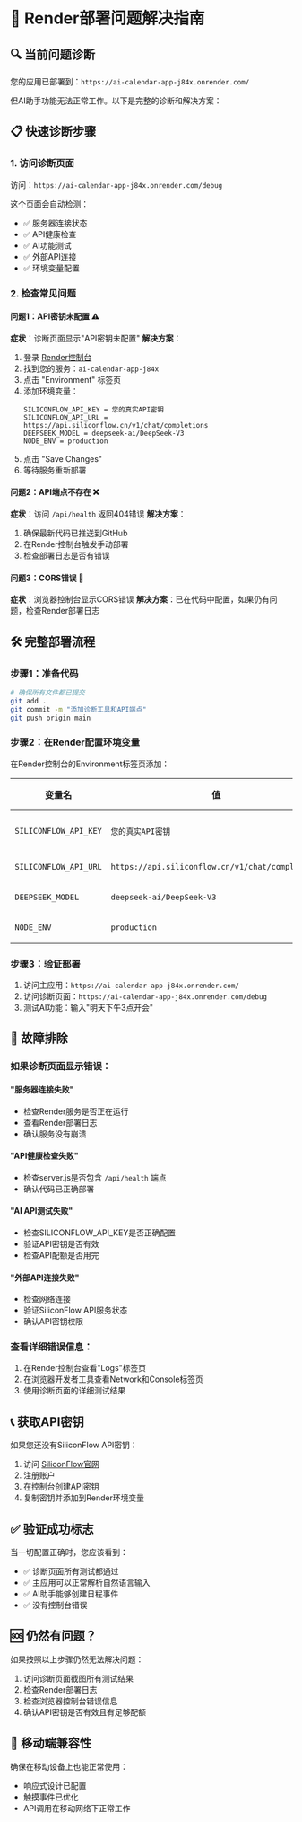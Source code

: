 # 🚀 Render部署问题解决指南

## 🔍 当前问题诊断

您的应用已部署到：`https://ai-calendar-app-j84x.onrender.com/`

但AI助手功能无法正常工作。以下是完整的诊断和解决方案：

## 📋 快速诊断步骤

### 1. 访问诊断页面
访问：`https://ai-calendar-app-j84x.onrender.com/debug`

这个页面会自动检测：
- ✅ 服务器连接状态
- ✅ API健康检查
- ✅ AI功能测试
- ✅ 外部API连接
- ✅ 环境变量配置

### 2. 检查常见问题

#### 问题1：API密钥未配置 ⚠️
**症状**：诊断页面显示"API密钥未配置"
**解决方案**：
1. 登录 [Render控制台](https://render.com)
2. 找到您的服务：`ai-calendar-app-j84x`
3. 点击 "Environment" 标签页
4. 添加环境变量：
   ```
   SILICONFLOW_API_KEY = 您的真实API密钥
   SILICONFLOW_API_URL = https://api.siliconflow.cn/v1/chat/completions
   DEEPSEEK_MODEL = deepseek-ai/DeepSeek-V3
   NODE_ENV = production
   ```
5. 点击 "Save Changes"
6. 等待服务重新部署

#### 问题2：API端点不存在 ❌
**症状**：访问 `/api/health` 返回404错误
**解决方案**：
1. 确保最新代码已推送到GitHub
2. 在Render控制台触发手动部署
3. 检查部署日志是否有错误

#### 问题3：CORS错误 🚫
**症状**：浏览器控制台显示CORS错误
**解决方案**：已在代码中配置，如果仍有问题，检查Render部署日志

## 🛠️ 完整部署流程

### 步骤1：准备代码
```bash
# 确保所有文件都已提交
git add .
git commit -m "添加诊断工具和API端点"
git push origin main
```

### 步骤2：在Render配置环境变量
在Render控制台的Environment标签页添加：

| 变量名 | 值 | 必需 |
|--------|-----|------|
| `SILICONFLOW_API_KEY` | `您的真实API密钥` | ✅ 必需 |
| `SILICONFLOW_API_URL` | `https://api.siliconflow.cn/v1/chat/completions` | 可选 |
| `DEEPSEEK_MODEL` | `deepseek-ai/DeepSeek-V3` | 可选 |
| `NODE_ENV` | `production` | 推荐 |

### 步骤3：验证部署
1. 访问主应用：`https://ai-calendar-app-j84x.onrender.com/`
2. 访问诊断页面：`https://ai-calendar-app-j84x.onrender.com/debug`
3. 测试AI功能：输入"明天下午3点开会"

## 🔧 故障排除

### 如果诊断页面显示错误：

#### "服务器连接失败"
- 检查Render服务是否正在运行
- 查看Render部署日志
- 确认服务没有崩溃

#### "API健康检查失败"
- 检查server.js是否包含 `/api/health` 端点
- 确认代码已正确部署

#### "AI API测试失败"
- 检查SILICONFLOW_API_KEY是否正确配置
- 验证API密钥是否有效
- 检查API配额是否用完

#### "外部API连接失败"
- 检查网络连接
- 验证SiliconFlow API服务状态
- 确认API密钥权限

### 查看详细错误信息：
1. 在Render控制台查看"Logs"标签页
2. 在浏览器开发者工具查看Network和Console标签页
3. 使用诊断页面的详细测试结果

## 📞 获取API密钥

如果您还没有SiliconFlow API密钥：

1. 访问 [SiliconFlow官网](https://siliconflow.cn/)
2. 注册账户
3. 在控制台创建API密钥
4. 复制密钥并添加到Render环境变量

## ✅ 验证成功标志

当一切配置正确时，您应该看到：
- ✅ 诊断页面所有测试都通过
- ✅ 主应用可以正常解析自然语言输入
- ✅ AI助手能够创建日程事件
- ✅ 没有控制台错误

## 🆘 仍然有问题？

如果按照以上步骤仍然无法解决问题：

1. 访问诊断页面截图所有测试结果
2. 检查Render部署日志
3. 检查浏览器控制台错误信息
4. 确认API密钥是否有效且有足够配额

## 📱 移动端兼容性

确保在移动设备上也能正常使用：
- 响应式设计已配置
- 触摸事件已优化
- API调用在移动网络下正常工作